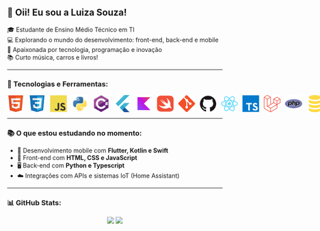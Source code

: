 ## 👋 Oii! Eu sou a Luiza Souza!

🎓 Estudante de Ensino Médio Técnico em TI  
💻 Explorando o mundo do desenvolvimento: front-end, back-end e mobile  
🚀 Apaixonada por tecnologia, programação e inovação  
📚 Curto música, carros e livros!  

---

### 🚀 Tecnologias e Ferramentas:
<div style="display: flex; gap: 10px;">
  <img src="https://raw.githubusercontent.com/devicons/devicon/master/icons/html5/html5-original.svg" height="40" width="50" alt="HTML">
  <img src="https://raw.githubusercontent.com/devicons/devicon/master/icons/css3/css3-original.svg" height="40" width="50" alt="CSS">
  <img src="https://raw.githubusercontent.com/devicons/devicon/master/icons/javascript/javascript-original.svg" height="40" width="50" alt="JavaScript">
  <img src="https://raw.githubusercontent.com/devicons/devicon/master/icons/python/python-original.svg" height="40" width="50" alt="Python">
  <img src="https://raw.githubusercontent.com/devicons/devicon/master/icons/csharp/csharp-original.svg" height="40" width="50" alt="C#">
  <img src="https://raw.githubusercontent.com/devicons/devicon/master/icons/flutter/flutter-original.svg" height="40" width="50" alt="Flutter">
  <img src="https://raw.githubusercontent.com/devicons/devicon/master/icons/kotlin/kotlin-original.svg" height="40" width="50" alt="Kotlin">
  <img src="https://raw.githubusercontent.com/devicons/devicon/master/icons/swift/swift-original.svg" height="40" width="50" alt="Swift">
  <img src="https://raw.githubusercontent.com/devicons/devicon/master/icons/git/git-original.svg" height="40" width="50" alt="Git">
  <img src="https://raw.githubusercontent.com/devicons/devicon/master/icons/github/github-original.svg" height="40" width="50" alt="GitHub">
  <img src="https://raw.githubusercontent.com/devicons/devicon/master/icons/react/react-original.svg" height="40" width="50" alt="ReactJs">
  <img src="https://raw.githubusercontent.com/devicons/devicon/master/icons/typescript/typescript-original.svg" height="40" width="50" alt="Typescript">
  <img src="https://raw.githubusercontent.com/devicons/devicon/master/icons/laravel/laravel-original.svg" height="40" width="50" alt="Laravel">
  <img src="https://raw.githubusercontent.com/devicons/devicon/master/icons/php/php-original.svg" height="40" width="50" alt="Php">
  <img src="https://raw.githubusercontent.com/devicons/devicon/master/icons/sql/sql-original.svg" height="40" width="50" alt="Sql">
</div>

---

### 📚 O que estou estudando no momento:
- 📱 Desenvolvimento mobile com **Flutter, Kotlin e Swift**
- 🎨 Front-end com **HTML, CSS e JavaScript**
- 🖥️ Back-end com **Python e Typescript**
- ☁️ Integrações com APIs e sistemas IoT (Home Assistant)

---

### 📊 GitHub Stats:
<div align="center">
  <a href="https://github.com/lu-iza18"></a>
  <img height="180em" src="https://github-readme-stats.vercel.app/api?username=lu-iza18&show_icons+true&theme=dracula&include_all_commits+true&count_private=true">
  <img height="160em" src="https://github-readme-stats.vercel.app/api/top-langs/?username=lu-iza18&layout=compact&langs_count16&theme=dracula"/>
</div>

